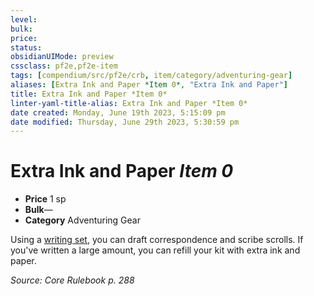 ```yaml
---
level:
bulk:
price:
status:
obsidianUIMode: preview
cssclass: pf2e,pf2e-item
tags: [compendium/src/pf2e/crb, item/category/adventuring-gear]
aliases: [Extra Ink and Paper *Item 0*, "Extra Ink and Paper"]
title: Extra Ink and Paper *Item 0*
linter-yaml-title-alias: Extra Ink and Paper *Item 0*
date created: Monday, June 19th 2023, 5:15:09 pm
date modified: Thursday, June 29th 2023, 5:30:59 pm
---
```


# Extra Ink and Paper *Item 0*

- **Price** 1 sp
- **Bulk**—
- **Category** Adventuring Gear

Using a [writing set](compendium/equipment/items/writing-set.md), you can draft correspondence and scribe scrolls. If you've written a large amount, you can refill your kit with extra ink and paper.

*Source: Core Rulebook p. 288*
